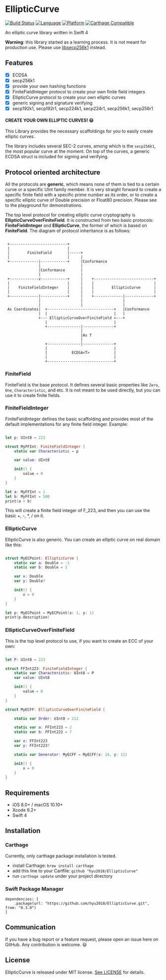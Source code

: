 # EllipticCurve

[![Build Status](https://travis-ci.org/hyu2018/EllipticCurve.svg?branch=master)](https://travis-ci.org/hyu2018/EllipticCurve)
[![Language](https://img.shields.io/badge/swift-4-orange.svg)](https://swift.org)
[![Platform](https://img.shields.io/badge/platform-ios%20|%20macos-lightgrey.svg)](https://github.com/hyu2018/EllipticCurve)
[![Carthage Compatible](https://img.shields.io/badge/Carthage-compatible-green.svg?style=flat)](https://github.com/Carthage/Carthage)


An elliptic curve library written in Swift 4

**Warning**: this library started as a learning process. It is not meant for production use. Please use [libsecp256k1](https://github.com/bitcoin-core/secp256k1) instead.

## Features

- [x] ECDSA
- [x] secp256k1
- [x] provide your own hashing functions
- [x] FiniteFieldInteger protocol to create your own finite field integers
- [x] EllipticCurve protocol to create your own elliptic curves
- [x] generic signing and signature verifying
- [x] secp192k1, secp192r1, secp224k1, secp224r1, secp256k1, secp256r1

#### CREATE YOUR OWN ELLIPTIC CURVES! :smiley:

This Library provides the necessary scaffoldings for you 
to easily create elliptic curves. 

The library includes several SEC-2 curves,
among which is the `secp256k1`, the most
popular curve at the moment. On top of the curves, a generic 
ECDSA struct is included for signing and verifying.

## Protocol oriented architecture 

All the protocols are **generic**, which means none of them is
tied to a certain curve or a specific UInt family member. It is
very straight forward to create a specific finite field with a
specific prime number as its order, or to create a specific 
elliptic curve of Double precision or Float80 precision. Please
see to the playground for demonstrations. 

The top level protocol for creating elliptic curve 
cryptography is **EllipticCurveOverFiniteField**. It is constructed
from two basic protocols: **FiniteFieldInteger** and **EllipticCurve**,
the former of which is based on **FiniteField**. The diagram of
protocol inheritance is as follows:

~~~~
                                                                    
 +--------------------------+                                       
 |                          |                                       
 |        FiniteField       |-----+                                 
 |                          |     |                                 
 +-------------|------------+     |Conformance                      
               |                  |                                 
               |Conformance       |                                 
               |                  |                                 
 +-------------v------------+     |    +---------------------------+
 |                          |     |    |                           |
 |    FiniteFieldInteger    |     |    |        EllipticCurve      |
 |                          |     |    |                           |
 +-------------|------------+     |    +-------------|-------------+
               |                  |                  |              
               |                  |                  |              
 As Coordinates|  +------------------------------+   |Conformance   
               |  |                              |   |              
               +--- EllipticCurveOverFiniteField <---+              
                  |                              |                  
                  +---------------|--------------+                  
                                  |                                 
                                  |As T                             
                                  |                                 
                  +---------------|--------------+                  
                  |                              |                  
                  |           ECDSA<T>           |                  
                  |                              |                  
                  +------------------------------+                                              
~~~~

### FiniteField

FiniteField is the base protocol. 
It defines several basic properties like `Zero`,
`One`, `Characteristic`, and etc. It is not meant
to be used directly, but you can use it to create
finite fields.

### FiniteFieldInteger

FiniteFieldInteger defines the basic scaffolding
and provides most of the default implementations
for any finite field integer. Example:

```swift

let p: UInt8 = 223

struct MyFFInt: FiniteFieldInteger {
    static var Characteristic = p

    var value: UInt8

    init() {
        value = 0
    }
}

let a: MyFFInt = 1
let b: MyFFInt = 500
print(a + b)

```

This will create a finite field integer of F_223,
and then you can use the basic +, -, *, / on it.

### EllipticCurve

EllipticCurve is also generic. You can create an
elliptic curve on real domain like this:

```swift

struct MyECPoint: EllipticCurve {
    static var a: Double = -1
    static var b: Double = 1

    var x: Double
    var y: Double?

    init() {
        x = 0
    }
}

let p: MyECPoint = MyECPoint(x: 1, y: 1)
print(p.description)

```

### EllipticCurveOverFiniteField

This is the top level protocol to use, if you want to
create an ECC of your own:

```swift

let P: UInt8 = 223

struct FFInt223: FiniteFieldInteger {
    static var Characteristic: UInt8 = P
    var value: UInt8

    init() {
        value = 0
    }
}

struct MyECFF: EllipticCurveOverFiniteField {

    static var Order: UInt8 = 212

    static var a: FFInt223 = 2
    static var b: FFInt223 = 7

    var x: FFInt223
    var y: FFInt223?

    static var Generator: MyECFF = MyECFF(x: 16, y: 11)

    init() {
        x = 0
    }
}

```

## Requirements

* iOS 8.0+ / macOS 10.10+
* Xcode 9.2+
* Swift 4

## Installation

### Carthage

Currently, only carthage package installation is tested.

- install Carthage: `brew install carthage`
- add this line to your Cartfile: `github "hyu2018/EllipticCurve"`
- run `carthage update` under your project directory

### Swift Package Manager

```
dependencies: [
    .package(url: "https://github.com/hyu2018/EllipticCurve.git", from: "0.3.0")
]
```

## Communication

If you have a bug report or a feature request, please open an issue here on GitHub. Any contribution is welcome. :smiley:

## License

EllipticCurve is released under MIT license. [See LICENSE](./LICENSE) for details.
